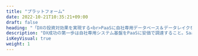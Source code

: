 ```yaml
---
title: "プラットフォーム"
date: 2022-10-21T10:35:21+09:00
draft: false
heading: "「DXの投資対効果を実現する<br>PaaSに自社専用データベース＆データレイクを構築"
description: "DX成功の第一歩は自社専用システム基盤をPaaSに安価で調達すること。SaaSやパッケージに頼ることなく、容量や機能制限のないデータベース・データレイクをPaaSに構築することで、DXの「投資対効果」を実現します。"
isKeyVisual: true
weight: 1
---
```


